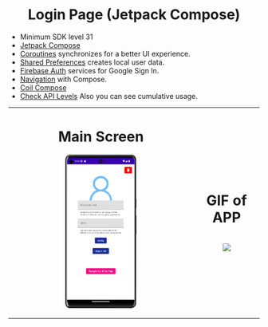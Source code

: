 <h1 align="center">Login Page (Jetpack Compose)</h1>

- Minimum SDK level 31
- [Jetpack Compose](https://developer.android.com/jetpack/compose)
- [Coroutines](https://developer.android.com/kotlin/coroutines) synchronizes for a better UI experience.
- [Shared Preferences](https://developer.android.com/training/data-storage/shared-preferences) creates local user data.
- [Firebase Auth](https://firebase.google.com/docs/auth) services for Google Sign In.
- [Navigation](https://developer.android.com/jetpack/compose/navigation) with Compose.
- [Coil Compose](https://coil-kt.github.io/coil/compose/)
- [Check API Levels](https://apilevels.com/) Also you can see cumulative usage.

<table>
  <tr>
    <td align="center"><p align="center"><h1 align="center">Main Screen</h1><img src="https://github.com/ozturksahinyetisir/jetpack-compose-login-page/blob/main/image/mainScreen.png" width="40%"></p>
</td>
    <td align="center"><p align="center"><h1 align="center">GIF of APP</h1></br><img src="https://github.com/ozturksahinyetisir/jetpack-compose-login-page/blob/main/image/d2p5.gif" width="80%"></td>
  </tr>
</table>
